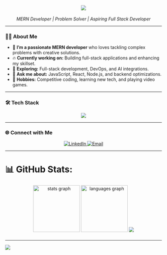 
<div align="center">
  <h1>
    <img src="https://readme-typing-svg.herokuapp.com/?font=Righteous&size=35&center=true&vCenter=true&width=500&height=70&duration=4000&lines=Hi+There!+👋;I'm+Talal+Mahmud!" />
  </h1>
  <p>
    <em>MERN Developer | Problem Solver | Aspiring Full Stack Developer</em>
  </p>
</div>

---

### 👨‍💻 About Me
- 🌱 **I’m a passionate MERN developer** who loves tackling complex problems with creative solutions.
- 🔥 **Currently working on:** Building full-stack applications and enhancing my skillset.
- 🤔 **Exploring:** Full-stack development, DevOps, and AI integrations.
- 💬 **Ask me about:** JavaScript, React, Node.js, and backend optimizations.
- 🌟 **Hobbies:** Competitive coding, learning new tech, and playing video games.

---

### 🛠️ Tech Stack
<div align="center">
  <img src="https://skillicons.dev/icons?i=react,nodejs,express,mongodb,typescript,js,html,css,tailwind,vscode,git,github,docker,figma&theme=light" />
</div>

---

### 🌐 Connect with Me
<div align="center">
  <a href="https://www.linkedin.com/in/talal-mahmud2">
    <img src="https://img.shields.io/badge/LinkedIn-%230077B5.svg?logo=linkedin&logoColor=white" alt="LinkedIn" />
  </a>
  <a href="mailto:talal@example.com">
    <img src="https://img.shields.io/badge/Email-D14836?logo=gmail&logoColor=white" alt="Email" />
  </a>
</div>

---


# 📊 GitHub Stats:
###

<div align="center">
  <img src="https://github-readme-stats.vercel.app/api?username=Talalmahmud&hide_title=false&hide_rank=false&show_icons=true&include_all_commits=true&count_private=true&disable_animations=false&theme=dracula&locale=en&hide_border=false" height="150" alt="stats graph"  />
  <img src="https://github-readme-stats.vercel.app/api/top-langs?username=Talalmahmud&locale=en&hide_title=false&layout=compact&card_width=320&langs_count=5&theme=dracula&hide_border=false" height="150" alt="languages graph"  />
         <img src="https://github-readme-streak-stats.herokuapp.com/?user=Talalmahmud&theme=radical&hide_border=true" />

</div>

###




---
[![](https://visitcount.itsvg.in/api?id=Talalmahmud&icon=0&color=0)](https://visitcount.itsvg.in)


<!-- Proudly created with GPRM ( https://gprm.itsvg.in ) -->


